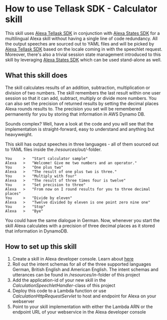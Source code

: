# How to use Tellask SDK - Calculator skill

This skill uses [Alexa Tellask SDK](https://github.com/KayLerch/alexa-skills-kit-tellask-java)
in conjunction with [Alexa States SDK](https://github.com/KayLerch/alexa-skills-kit-states-java)
for a multilingual Alexa skill without having a single line of code redundancy.
All the output speeches are sourced out to YAML files and will be picked by [Alexa Tellask SDK](https://github.com/KayLerch/alexa-skills-kit-tellask-java) based on the locale coming in
with the speechlet request. Moreover, there's also a trivial session state management
introduced to this skill by leveraging [Alexa States SDK](https://github.com/KayLerch/alexa-skills-kit-states-java) which can be used stand-alone
as well.

## What this skill does
The skill calculates results of an addition, subtraction, multiplication or
division of two numbers. The skill remembers the last result within one user session so that it can
add, subtract, multiply or divide more numbers. You can also set the precision of returned results
by setting the decimal places Alexa rounds results to. The precision you set will be remembered
permanently for you by storing that information in AWS Dynamo DB.

Sounds complex? Well, have a look at the code and you will see that the implementation is
straight-forward, easy to understand and anything but heavyweight.

This skill has output speeches in three languages - all of them sourced out
to YAML files inside the _/resources/out/_-folder.

    You     >   "Start calculator sample"
    Alexa   >   "Welcome! Give me two numbers and an operator."
    You     >   "One plus two"
    Alexa   >   "The result of one plus two is three."
    You     >   "Multiply with four"
    Alexa   >   "The result of three times four is twelve"
    You     >   "Set precision to three"
    Alexa   >   "From now on I round results for you to three decimal places"
    You     >   "Divide by eleven"
    Alexa   >   "Twelve divided by eleven is one point zero nine one"
    You     >   "Stop"
    Alexa   >   "Bye"

You could have the same dialogue in German. Now, whenever you start
the skill Alexa calculates with a precision of three decimal places as it
stored that information in DynamoDB.

## How to set up this skill
1. Create a skill in Alexa developer console. Learn about [here](https://developer.amazon.com/public/community/post/Tx2XUAQ741IYQI4/How-to-Build-a-Multi-Language-Alexa-Skill)
2. Roll out the intent schemas for all of the three supported languages German, British English and American English. The intent schemas and utterances can be found in _/resources/in_-folder of this project
3. Add the application-id of your new skill in the _CalculationSpeechletHandler_-class of this project
4. Deploy this code to a Lambda function or use _CalculationHttpRequestServlet_ to host and endpoint for Alexa on your webserver
5. Point to your skill implementation with either the Lambda ARN or the endpoint URL of your webservice in the Alexa developer console


